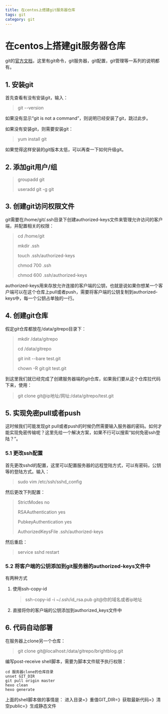 ```yaml
---
title: 在centos上搭建git服务器仓库
tags: git
category: git
---
```

# 在centos上搭建git服务器仓库

git的[官方文档](<https://git-scm.com/book/zh/v1/Git-%E5%9F%BA%E7%A1%80-%E5%8F%96%E5%BE%97%E9%A1%B9%E7%9B%AE%E7%9A%84-Git-%E4%BB%93%E5%BA%93>)，这里有git命令，git服务器，git配置，git管理等一系列的说明都有。

## 1. 安装git

首先查看有没有安装git，输入：

> git --version

如果没有显示“git is not a command”，则说明已经安装了git，跳过此步。

如果没有安装git，则需要安装git：

> yum install git

如果觉得这样安装的git版本太低，可以再查一下如何升级git。



## 2. 添加git用户/组

> groupadd git
>
> useradd git -g git



## 3. 创建git访问权限文件

git需要在/home/git/.ssh目录下创建authorized-keys文件来管理允许访问的客户端，并配置相关的权限：

> cd /home/git
>
> mkdir .ssh
>
> touch .ssh/authorized-keys
>
> chmod 700 .ssh
>
> chmod 600 .ssh/authorized-keys

authorized-keys用来存放允许连接的客户端的公钥，也就是说如果你想某一个客户端可以在这个仓库上pull或者push，需要将客户端的公钥复制到authorized-keys中，每一个公钥占单独的一行。



## 4. 创建git仓库

假定git仓库都放在/data/gitrepo目录下：

> mkdir /data/gitrepo
>
> cd /data/gitrepo
>
> git init --bare test.git
>
> chown -R git:git test.git

到这里我们就已经完成了创建服务器端的git仓库，如果我们要从这个仓库拉代码下来，使用：

> git clone git@ip地址/网址:/data/gitrepo/test.git



## 5. 实现免密pull或者push

这时候我们可能发现git pull或者push的时候仍然需要输入服务器的密码。如何才能实现免密传输呢？这里先给一个解决方案，如果不行可以搜索“如何免密ssh登陆？”。

### 5.1 更改ssh配置

首先更改sshd的配置，这里可以配置服务器的远程登陆方式，可以有密码，公钥等的登陆方式。输入：

> sudo vim /etc/ssh/sshd_config

然后更改下列配置：

> StrictModes no
>
> RSAAuthentication yes
>
> PubkeyAuthentication yes
>
> AuthorizedKeysFile .ssh/authorized-keys

然后重启：

> service sshd restart

### 5.2 将客户端的公钥添加到git服务器的authorized-keys文件中

有两种方式

1. 使用ssh-copy-id

   > ssh-copy-id -i ~/.ssh/id_rsa.pub git@你的域名或者ip地址

2. 直接将你的客户端的公钥添加到authorized_keys文件中



## 6. 代码自动部署
在服务器上clone另一个仓库：
> git clone git@localhost:/data/gitrepo/brightblog.git

编写post-receive shell脚本，需要为脚本文件赋予执行权限：
```shell
cd 服务器clone的仓库目录
unset GIT_DIR
git pull origin master
hexo clean
hexo generate
```
上面的shell脚本做的事情是：
进入目录=》重值GIT_DIR=》获取最新代码=》清空public=》生成静态文件
